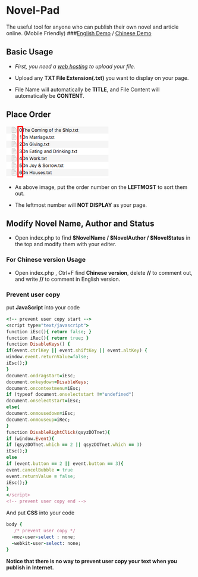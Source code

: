 # Novel-Pad
The useful tool for anyone who can publish their own novel and article online. (Mobile Friendly)
###<a href="http://smartlun.com/github/novel/" target="_blank">English Demo</a> / <a href="http://smartlun.com/novel/sixstone/" target="_blank">Chinese Demo</a> 

## Basic Usage

- *First, you need a [web hosting](https://en.wikipedia.org/wiki/Category:Web_hosting) to upload your file.*

- Upload any **TXT File Extension(.txt)** you want to display on your page. 

- File Name will automatically be **TITLE**, and File Content will automatically be **CONTENT**.

## Place Order

![order](screenshots/01.png "Add the order number in the leftmost to sort txt files")
- As above image, put the order number on the **LEFTMOST** to sort them out. 

- The leftmost number will **NOT DISPLAY** as your page.

## Modify Novel Name, Author and Status

- Open index.php to find  **$NovelName / $NovelAuthor / $NovelStatus** in the top and modify them with your editer.

### For Chinese version Usage

- Open index.php , Ctrl+F find **Chinese version**, delete **//** to comment out,  and write **//** to comment in English version.

### Prevent user copy
put **JavaScript** into your code
```ruby
<!-- prevent user copy start -->
<script type="text/javascript">
function iEsc(){ return false; }
function iRec(){ return true; }
function DisableKeys() {
if(event.ctrlKey || event.shiftKey || event.altKey) {
window.event.returnValue=false;
iEsc();}
}
document.ondragstart=iEsc;
document.onkeydown=DisableKeys;
document.oncontextmenu=iEsc;
if (typeof document.onselectstart !="undefined")
document.onselectstart=iEsc;
else{
document.onmousedown=iEsc;
document.onmouseup=iRec;
}
function DisableRightClick(qsyzDOTnet){
if (window.Event){
if (qsyzDOTnet.which == 2 || qsyzDOTnet.which == 3)
iEsc();}
else
if (event.button == 2 || event.button == 3){
event.cancelBubble = true
event.returnValue = false;
iEsc();}
}
</script>
<!-- prevent user copy end -->
```
And put **CSS** into your code
```ruby
body {
   /* prevent user copy */
  -moz-user-select : none;
  -webkit-user-select: none; 
}
```
**Notice that there is no way to prevent user copy your text when you publish in Internet.**
